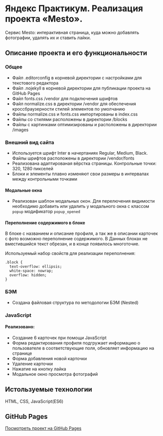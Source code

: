 # Яндекс Практикум. Реализация проекта «Mesto». #

Сервис Mesto: интерактивная страница, куда можно добавлять фотографии, удалять их и ставить лайки.

## Описание проекта и его функциональности ##

### Общее ###
* Файл .editorconfig в корневой директории с настройками для текстового редактора
* Файл .nojekyll в корневой директории для публикации проекта на GitHub Pages
* Файл fonts.css /vendor для подключения шрифтов
* Файл normalize.css в директории /vendor для обеспечения кроссбраузерности стилей элементов по умолчанию
* Файлы normalize.css и fonts.css импортированы в index.css
* Файлы со стилями расположены в директории /blocks
* Файлы с картинками оптимизированы и расположены в директории /images

### Внешний вид сайта ###
* Используется шрифт Inter в начертаниях Regular, Medium, Black. Файлы шрифтов расположены в директории /vendor/fonts
* Реализована адаптированая вёрстка страницы. Контрольные точки: 320, 1280 пикселей
* Блоки и элементы плавно изменяют свои размеры в интервалах между контрольными точками

#### Модальные окна ####
* Реализован шаблон модальных окон. Для перелючения видимости необходимо добавить или удалить у модального окна с классом `popup` модификатор `popup_opened`

#### Переполнение содержимого в блоке ####

В блоке с названием и описание профиля, а так же в описании карточек с фото возможно переполнение содержимого.
В Данных блоках не вместившийся текст обрезан, и в конце появилось многоточие.

Используемый набор свойств для реализации переполнения:

    .block {
      text-overflow: ellipsis;
      white-space: nowrap;
      overflow: hidden;
    }

### БЭМ ###
* Создана файловая структура по методологии БЭМ (Nested)

### JavaScript ###
#### Реализовано: ####
* Создание 6 карточек при помощи JavaScript
* Форма редактирования профиля подгружает информацию о пользователе в соответствующие поля, обновляет информацию на странице
* Форма добавления новой карточки
* Удаление карточки
* Нажатие на кнопку лайка
* Модальное окно просмотра фотографий

## Истользуемые технологии ##

HTML, CSS, JavaScript(ES6)

## GitHub Pages ##

[Посмотреть проект на GitHub Pages](https://khaov.github.io/mesto-project "Проект «Mesto»")
